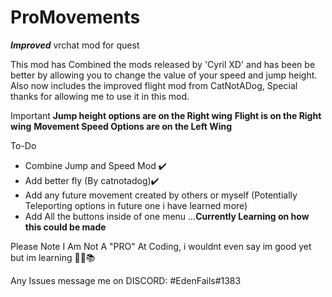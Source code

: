 # ProMovements
***Improved***
vrchat mod for quest

This mod has Combined the mods released by 'Cyril XD' and has been be better by allowing you to change the value of your speed and jump height.
Also now includes the improved flight mod from CatNotADog, Special thanks for allowing me to use it in this mod.

Important
**Jump height options are on the Right wing**
**Flight is on the Right wing**
**Movement Speed Options are on the Left Wing**



To-Do
- Combine Jump and Speed Mod ✔️
- Add better fly (By catnotadog)✔️
- Add any future movement created by others or myself (Potentially Teleporting options in future one i have learned more)
- Add All the buttons inside of one menu ...**Currently Learning on how this could be made**




Please Note I Am Not A "PRO" At Coding, i wouldnt even say im good yet but im learning 🤷‍♂️📚

Any Issues message me on DISCORD:
                                  #EdenFails#1383
